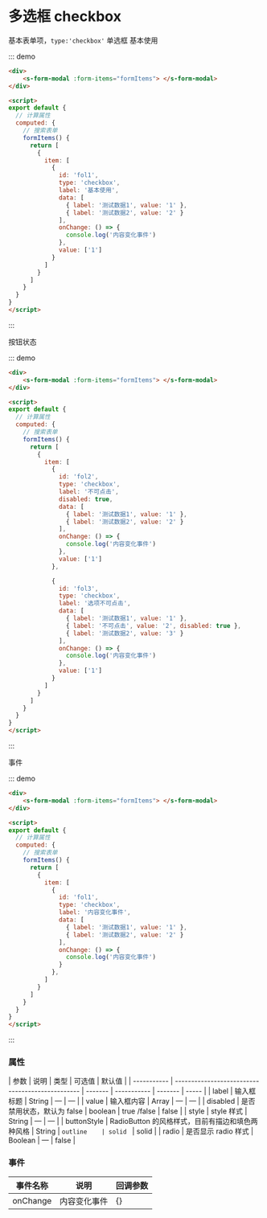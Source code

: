 #  多选框 checkbox

基本表单项，`type:'checkbox'` 单选框 基本使用

::: demo

```html
<div>
	<s-form-modal :form-items="formItems"> </s-form-modal>
</div>

<script>
export default {
  // 计算属性
  computed: {
    // 搜索表单
    formItems() {
      return [
        {
          item: [
            {
              id: 'fol1',
              type: 'checkbox',
              label: '基本使用',
              data: [
                { label: '测试数据1', value: '1' },
                { label: '测试数据2', value: '2' }
              ],
              onChange: () => {
                console.log('内容变化事件')
              },
              value: ['1']
            }
          ]
        }
      ]
    }
  }
}
</script>
```

:::

按钮状态

::: demo

```html
<div>
	<s-form-modal :form-items="formItems"> </s-form-modal>
</div>

<script>
export default {
  // 计算属性
  computed: {
    // 搜索表单
    formItems() {
      return [
        {
          item: [
            {
              id: 'fol2',
              type: 'checkbox',
              label: '不可点击',
              disabled: true,
              data: [
                { label: '测试数据1', value: '1' },
                { label: '测试数据2', value: '2' }
              ],
              onChange: () => {
                console.log('内容变化事件')
              },
              value: ['1']
            },

            {
              id: 'fol3',
              type: 'checkbox',
              label: '选项不可点击',
              data: [
                { label: '测试数据1', value: '1' },
                { label: '不可点击', value: '2', disabled: true },
                { label: '测试数据2', value: '3' }
              ],
              onChange: () => {
                console.log('内容变化事件')
              },
              value: ['1']
            }
          ]
        }
      ]
    }
  }
}
</script>
```

:::

事件

::: demo

```html
<div>
	<s-form-modal :form-items="formItems"> </s-form-modal>
</div>

<script>
export default {
  // 计算属性
  computed: {
    // 搜索表单
    formItems() {
      return [
        {
          item: [
            {
              id: 'fol1',
              type: 'checkbox',
              label: '内容变化事件',
              data: [
                { label: '测试数据1', value: '1' },
                { label: '测试数据2', value: '2' }
              ],
              onChange: () => {
                console.log('内容变化事件')
              }
            },
          ]
        }
      ]
    }
  }
}
</script>
```

:::

### 属性

| 参数        | 说明                                             | 类型    | 可选值      | 默认值  |
| ----------- | ------------------------------------------------ | ------- | ----------- | ------- | ----- |
| label       | 输入框标题                                       | String  | —           | —       |
| value       | 输入框内容                                       | Array   | —           | —       |
| disabled    | 是否禁用状态，默认为 false                       | boolean | true /false | false   |
| style       | style 样式                                       | String  | —           | —       |
| buttonStyle | RadioButton 的风格样式，目前有描边和填色两种风格 | String  | `outline    | solid ` | solid |
| radio       | 是否显示 radio 样式                              | Boolean | —           | false   |

### 事件

| 事件名称 | 说明         | 回调参数 |
| -------- | ------------ | -------- |
| onChange | 内容变化事件 | {}       |
